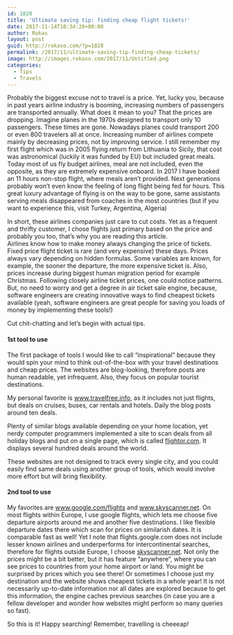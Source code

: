 ```yaml
---
id: 1828
title: 'Ultimate saving tip: finding cheap flight tickets!'
date: 2017-11-14T10:34:28+00:00
author: Rokas
layout: post
guid: http://rokaso.com/?p=1828
permalink: /2017/11/ultimate-saving-tip-finding-cheap-tickets/
image: http://images.rokaso.com/2017/11/Untitled.png
categories:
  - Tips
  - Travels
---
```

Probably the biggest excuse not to travel is a price. Yet, lucky you, because in past years airline industry is booming, increasing numbers of passengers are transported annually. What does it mean to you? That the prices are dropping. Imagine planes in the 1970s designed to transport only 10 passengers. These times are gone. Nowadays planes could transport 200 or even 800 travelers all at once. Increasing number of airlines compete mainly by decreasing prices, not by improving service. I still remember my first flight which was in 2005 flying return from Lithuania to Sicily, that cost was astronomical (luckily it was funded by EU) but included great meals. Today most of us fly budget airlines, meal are not included, even the opposite, as they are extremely expensive onboard. In 2017 I have booked an 11 hours non-stop flight, where meals aren&#8217;t provided. Next generations probably won&#8217;t even know the feeling of long flight being fed for hours. This great luxury advantage of flying is on the way to be gone, same assistants serving meals disappeared from coaches in the most countries (but if you want to experience this, visit Turkey, Argentina, Algeria)

In short, these airlines companies just care to cut costs. Yet as a frequent and thrifty customer, I chose flights just primary based on the price and probably you too, that&#8217;s why you are reading this article.  
Airlines know how to make money always changing the price of tickets. Fixed price flight ticket is rare (and very expensive) these days. Prices always vary depending on hidden formulas. Some variables are known, for example, the sooner the departure, the more expensive ticket is. Also, prices increase during biggest human migration period for example Christmas. Following closely airline ticket prices, one could notice patterns. But, no need to worry and get a degree in air ticket sale engine, because, software engineers are creating innovative ways to find cheapest tickets available (yeah, software engineers are great people for saving you loads of money by implementing these tools!)

Cut chit-chatting and let&#8217;s begin with actual tips.

#### 1st tool to use

The first package of tools I would like to call &#8220;inspirational&#8221; because they would spin your mind to think out-of-the-box with your travel destinations and cheap prices. The websites are blog-looking, therefore posts are human readable, yet infrequent. Also, they focus on popular tourist destinations.

My personal favorite is <a href="http://www.travelfree.info" target="_blank" rel="noopener">www.travelfree.info</a>, as it includes not just flights, but deals on cruises, buses, car rentals and hotels. Daily the blog posts around ten deals.

Plenty of similar blogs available depending on your home location, yet nerdy computer programmers implemented a site to scan deals from all holiday blogs and put on a single page, which is called [flightor.com](http://www.flightor.com/). It displays several hundred deals around the world.

These websites are not designed to track every single city, and you could easily find same deals using another group of tools, which would involve more effort but will bring flexibility.

#### 2nd tool to use

My favorites are <a href="http://www.google.com/flights/" target="_blank" rel="noopener">www.google.com/flights</a> and <a href="http://www.skyscanner.net" target="_blank" rel="noopener">www.skyscanner.net</a>. On most flights within Europe, I use google flights, which lets me choose five departure airports around me and another five destinations. I like flexible departure dates there which scan for prices on similarish dates. It is comparable fast as well! Yet I note that flights.google.com does not include lesser known airlines and underperforms for intercontinental searches, therefore for flights outside Europe, I choose <a href="http://www.skyscanner.net" target="_blank" rel="noopener">skyscanner.net</a>. Not only the prices might be a bit better, but it has feature &#8220;anywhere&#8221;, where you can see prices to countries from your home airport or land. You might be surprised by prices which you see there! Or sometimes I choose just my destination and the website shows cheapest tickets in a whole year! It is not necessarily up-to-date information nor all dates are explored because to get this information, the engine caches previous searches (in case you are a fellow developer and wonder how websites might perform so many queries so fast).

So this is it! Happy searching! Remember, travelling is cheeeap!
